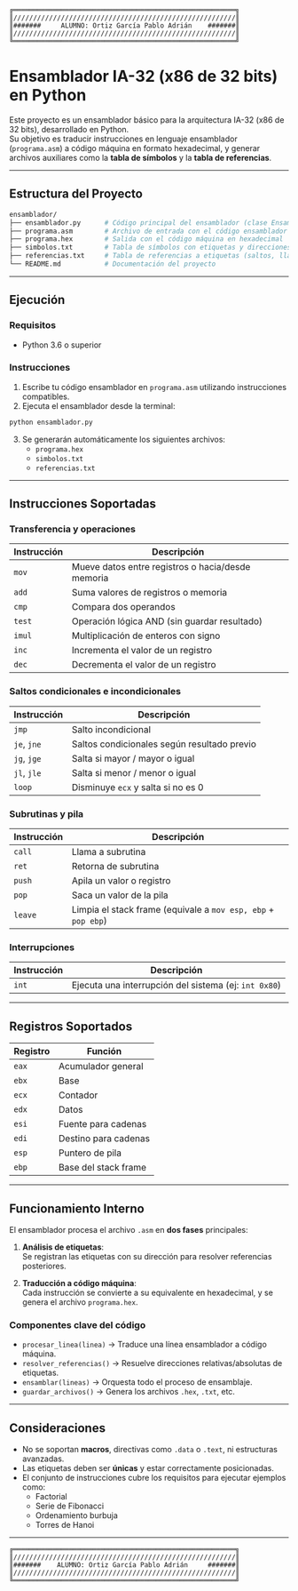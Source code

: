 
```
╔════════════════════════════════════════════════════════╗
║////////////////////////////////////////////////////////║
║#######     ALUMNO: Ortiz García Pablo Adrián    #######║
║////////////////////////////////////////////////////////║
╚════════════════════════════════════════════════════════╝
```

# Ensamblador IA-32 (x86 de 32 bits) en Python

Este proyecto es un ensamblador básico para la arquitectura IA-32 (x86 de 32 bits), desarrollado en Python.  
Su objetivo es traducir instrucciones en lenguaje ensamblador (`programa.asm`) a código máquina en formato hexadecimal, y generar archivos auxiliares como la **tabla de símbolos** y la **tabla de referencias**.

---

## Estructura del Proyecto

```bash
ensamblador/
├── ensamblador.py      # Código principal del ensamblador (clase EnsambladorIA32)
├── programa.asm        # Archivo de entrada con el código ensamblador
├── programa.hex        # Salida con el código máquina en hexadecimal
├── simbolos.txt        # Tabla de símbolos con etiquetas y direcciones
├── referencias.txt     # Tabla de referencias a etiquetas (saltos, llamadas)
└── README.md           # Documentación del proyecto
```

---

## Ejecución

### Requisitos

- Python 3.6 o superior

### Instrucciones

1. Escribe tu código ensamblador en `programa.asm` utilizando instrucciones compatibles.
2. Ejecuta el ensamblador desde la terminal:

```bash
python ensamblador.py
```

3. Se generarán automáticamente los siguientes archivos:
   - `programa.hex`
   - `simbolos.txt`
   - `referencias.txt`

---

## Instrucciones Soportadas

### Transferencia y operaciones

| Instrucción | Descripción                                             |
|------------|----------------------------------------------------------|
| `mov`      | Mueve datos entre registros o hacia/desde memoria        |
| `add`      | Suma valores de registros o memoria                      |
| `cmp`      | Compara dos operandos                                    |
| `test`     | Operación lógica AND (sin guardar resultado)             |
| `imul`     | Multiplicación de enteros con signo                      |
| `inc`      | Incrementa el valor de un registro                       |
| `dec`      | Decrementa el valor de un registro                       |

### Saltos condicionales e incondicionales

| Instrucción | Descripción                                      |
|------------|---------------------------------------------------|
| `jmp`      | Salto incondicional                               |
| `je`, `jne`| Saltos condicionales según resultado previo       |
| `jg`, `jge`| Salta si mayor / mayor o igual                    |
| `jl`, `jle`| Salta si menor / menor o igual                    |
| `loop`     | Disminuye `ecx` y salta si no es 0                |

### Subrutinas y pila

| Instrucción | Descripción                                                  |
|------------|---------------------------------------------------------------|
| `call`     | Llama a subrutina                                             |
| `ret`      | Retorna de subrutina                                          |
| `push`     | Apila un valor o registro                                     |
| `pop`      | Saca un valor de la pila                                      |
| `leave`    | Limpia el stack frame (equivale a `mov esp, ebp` + `pop ebp`) |

### Interrupciones

| Instrucción | Descripción                                     |
|------------|--------------------------------------------------|
| `int`      | Ejecuta una interrupción del sistema (ej: `int 0x80`) |

---

## Registros Soportados

| Registro | Función                         |
|----------|----------------------------------|
| `eax`    | Acumulador general               |
| `ebx`    | Base                             |
| `ecx`    | Contador                         |
| `edx`    | Datos                            |
| `esi`    | Fuente para cadenas              |
| `edi`    | Destino para cadenas             |
| `esp`    | Puntero de pila                  |
| `ebp`    | Base del stack frame             |

---

## Funcionamiento Interno

El ensamblador procesa el archivo `.asm` en **dos fases** principales:

1. **Análisis de etiquetas**:  
   Se registran las etiquetas con su dirección para resolver referencias posteriores.

2. **Traducción a código máquina**:  
   Cada instrucción se convierte a su equivalente en hexadecimal, y se genera el archivo `programa.hex`.

### Componentes clave del código

- `procesar_linea(linea)` → Traduce una línea ensamblador a código máquina.
- `resolver_referencias()` → Resuelve direcciones relativas/absolutas de etiquetas.
- `ensamblar(lineas)` → Orquesta todo el proceso de ensamblaje.
- `guardar_archivos()` → Genera los archivos `.hex`, `.txt`, etc.

---

## Consideraciones

- No se soportan **macros**, directivas como `.data` o `.text`, ni estructuras avanzadas.
- Las etiquetas deben ser **únicas** y estar correctamente posicionadas.
- El conjunto de instrucciones cubre los requisitos para ejecutar ejemplos como:
  - Factorial
  - Serie de Fibonacci
  - Ordenamiento burbuja
  - Torres de Hanoi

---

```
╔════════════════════════════════════════════════════════╗
║////////////////////////////////////////////////////////║
║#######    ALUMNO: Ortiz García Pablo Adrián     #######║
║////////////////////////////////////////////////////////║
╚════════════════════════════════════════════════════════╝
```






